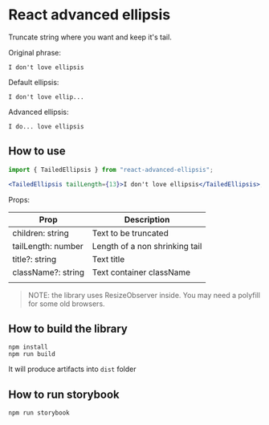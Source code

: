 # React advanced ellipsis

Truncate string where you want and keep it's tail.

Original phrase:

```
I don't love ellipsis
```

Default ellipsis:

```
I don't love ellip...
```

Advanced ellipsis:

```
I do... love ellipsis
```

## How to use

```jsx
import { TailedEllipsis } from "react-advanced-ellipsis";

<TailedEllipsis tailLength={13}>I don't love ellipsis</TailedEllipsis>;
```

Props:

| Prop               | Description                    |
| ------------------ | ------------------------------ |
| children: string   | Text to be truncated           |
| tailLength: number | Length of a non shrinking tail |
| title?: string     | Text title                     |
| className?: string | Text container className       |
|                    |                                |

> NOTE: the library uses ResizeObserver inside. You may need a polyfill for some old browsers.

## How to build the library

```
npm install
npm run build
```

It will produce artifacts into `dist` folder

## How to run storybook

```
npm run storybook
```
